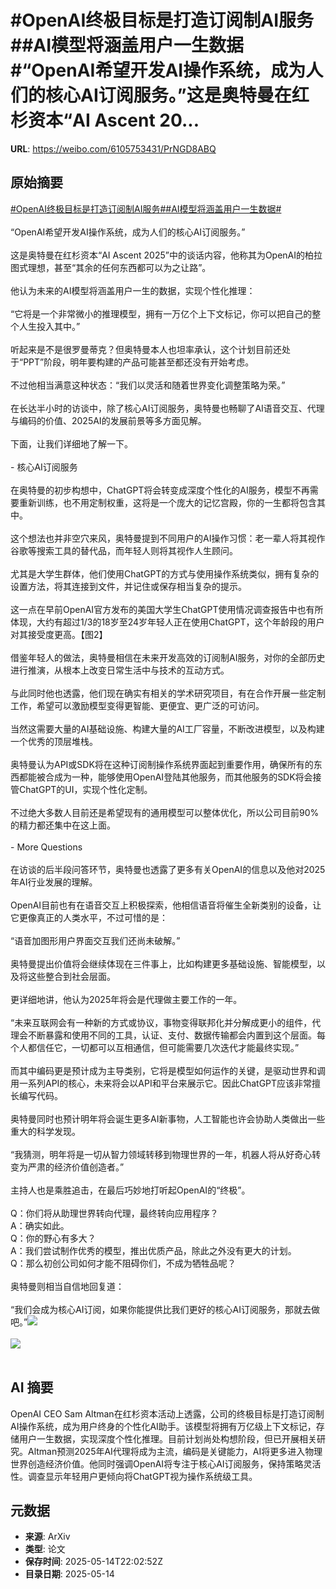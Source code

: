 # #OpenAI终极目标是打造订阅制AI服务##AI模型将涵盖用户一生数据#“OpenAI希望开发AI操作系统，成为人们的核心AI订阅服务。”这是奥特曼在红杉资本“AI Ascent 20...

**URL**: https://weibo.com/6105753431/PrNGD8ABQ

## 原始摘要

<a href="https://m.weibo.cn/search?containerid=231522type%3D1%26t%3D10%26q%3D%23OpenAI%E7%BB%88%E6%9E%81%E7%9B%AE%E6%A0%87%E6%98%AF%E6%89%93%E9%80%A0%E8%AE%A2%E9%98%85%E5%88%B6AI%E6%9C%8D%E5%8A%A1%23&amp;extparam=%23OpenAI%E7%BB%88%E6%9E%81%E7%9B%AE%E6%A0%87%E6%98%AF%E6%89%93%E9%80%A0%E8%AE%A2%E9%98%85%E5%88%B6AI%E6%9C%8D%E5%8A%A1%23" data-hide=""><span class="surl-text">#OpenAI终极目标是打造订阅制AI服务#</span></a><a href="https://m.weibo.cn/search?containerid=231522type%3D1%26t%3D10%26q%3D%23AI%E6%A8%A1%E5%9E%8B%E5%B0%86%E6%B6%B5%E7%9B%96%E7%94%A8%E6%88%B7%E4%B8%80%E7%94%9F%E6%95%B0%E6%8D%AE%23&amp;extparam=%23AI%E6%A8%A1%E5%9E%8B%E5%B0%86%E6%B6%B5%E7%9B%96%E7%94%A8%E6%88%B7%E4%B8%80%E7%94%9F%E6%95%B0%E6%8D%AE%23" data-hide=""><span class="surl-text">#AI模型将涵盖用户一生数据#</span></a><br><br>“OpenAI希望开发AI操作系统，成为人们的核心AI订阅服务。”<br><br>这是奥特曼在红杉资本“AI Ascent 2025”中的谈话内容，他称其为OpenAI的柏拉图式理想，甚至“其余的任何东西都可以为之让路”。<br><br>他认为未来的AI模型将涵盖用户一生的数据，实现个性化推理：<br><br>“它将是一个非常微小的推理模型，拥有一万亿个上下文标记，你可以把自己的整个人生投入其中。”<br><br>听起来是不是很罗曼蒂克？但奥特曼本人也坦率承认，这个计划目前还处于“PPT”阶段，明年要构建的产品可能甚至都还没有开始考虑。<br><br>不过他相当满意这种状态：“我们以灵活和随着世界变化调整策略为荣。”<br><br>在长达半小时的访谈中，除了核心AI订阅服务，奥特曼也畅聊了AI语音交互、代理与编码的价值、2025AI的发展前景等多方面见解。<br><br>下面，让我们详细地了解一下。<br><br>- 核心AI订阅服务<br><br>在奥特曼的初步构想中，ChatGPT将会转变成深度个性化的AI服务，模型不再需要重新训练，也不用定制权重，这将是一个庞大的记忆宫殿，你的一生都将包含其中。<br><br>这个想法也并非空穴来风，奥特曼提到不同用户的AI操作习惯：老一辈人将其视作谷歌等搜索工具的替代品，而年轻人则将其视作人生顾问。<br><br>尤其是大学生群体，他们使用ChatGPT的方式与使用操作系统类似，拥有复杂的设置方法，将其连接到文件，并记住或保存相当复杂的提示。<br><br>这一点在早前OpenAI官方发布的美国大学生ChatGPT使用情况调查报告中也有所体现，大约有超过1/3的18岁至24岁年轻人正在使用ChatGPT，这个年龄段的用户对其接受度更高。【图2】<br><br>借鉴年轻人的做法，奥特曼相信在未来开发高效的订阅制AI服务，对你的全部历史进行推演，从根本上改变日常生活中与技术的互动方式。<br><br>与此同时他也透露，他们现在确实有相关的学术研究项目，有在合作开展一些定制工作，希望可以激励模型变得更智能、更便宜、更广泛的可访问。<br><br>当然这需要大量的AI基础设施、构建大量的AI工厂容量，不断改进模型，以及构建一个优秀的顶层堆栈。<br><br>奥特曼认为API或SDK将在这种订阅制操作系统界面起到重要作用，确保所有的东西都能被合成为一种，能够使用OpenAI登陆其他服务，而其他服务的SDK将会接管ChatGPT的UI，实现个性化定制。<br><br>不过绝大多数人目前还是希望现有的通用模型可以整体优化，所以公司目前90%的精力都还集中在这上面。<br><br>- More Questions<br><br>在访谈的后半段问答环节，奥特曼也透露了更多有关OpenAI的信息以及他对2025年AI行业发展的理解。<br><br>OpenAI目前也有在语音交互上积极探索，他相信语音将催生全新类别的设备，让它更像真正的人类水平，不过可惜的是：<br><br>“语音加图形用户界面交互我们还尚未破解。”<br><br>奥特曼提出价值将会继续体现在三件事上，比如构建更多基础设施、智能模型，以及将这些整合到社会层面。<br><br>更详细地讲，他认为2025年将会是代理做主要工作的一年。<br><br>“未来互联网会有一种新的方式或协议，事物变得联邦化并分解成更小的组件，代理会不断暴露和使用不同的工具，认证、支付、数据传输都会内置到这个层面。每个人都信任它，一切都可以互相通信，但可能需要几次迭代才能最终实现。”<br><br>而其中编码更是预计成为主导类别，它将是模型如何运作的关键，是驱动世界和调用一系列API的核心，未来将会以API和平台来展示它。因此ChatGPT应该非常擅长编写代码。<br><br>奥特曼同时也预计明年将会诞生更多AI新事物，人工智能也许会协助人类做出一些重大的科学发现。<br><br>“我猜测，明年将是一切从智力领域转移到物理世界的一年，机器人将从好奇心转变为严肃的经济价值创造者。”<br><br>主持人也是乘胜追击，在最后巧妙地打听起OpenAI的“终极”。<br><br>Q：你们将从助理世界转向代理，最终转向应用程序？<br>A：确实如此。<br>Q：你的野心有多大？<br>A：我们尝试制作优秀的模型，推出优质产品，除此之外没有更大的计划。<br>Q：那么初创公司如何才能不阻碍你们，不成为牺牲品呢？<br><br>奥特曼则相当自信地回复道：<br><br>“我们会成为核心AI订阅，如果你能提供比我们更好的核心AI订阅服务，那就去做吧。”<img style="" src="https://tvax3.sinaimg.cn/large/006Fd7o3gy1i1f5pcyq3uj30zk0jbtp1.jpg" referrerpolicy="no-referrer"><br><br><img style="" src="https://tvax2.sinaimg.cn/large/006Fd7o3gy1i1f5pdpbfjj30zk0smwmg.jpg" referrerpolicy="no-referrer"><br><br>

## AI 摘要

OpenAI CEO Sam Altman在红杉资本活动上透露，公司的终极目标是打造订阅制AI操作系统，成为用户终身的个性化AI助手。该模型将拥有万亿级上下文标记，存储用户一生数据，实现深度个性化推理。目前计划尚处构想阶段，但已开展相关研究。Altman预测2025年AI代理将成为主流，编码是关键能力，AI将更多进入物理世界创造经济价值。他同时强调OpenAI将专注于核心AI订阅服务，保持策略灵活性。调查显示年轻用户更倾向将ChatGPT视为操作系统级工具。

## 元数据

- **来源**: ArXiv
- **类型**: 论文
- **保存时间**: 2025-05-14T22:02:52Z
- **目录日期**: 2025-05-14
